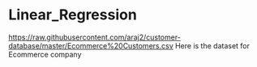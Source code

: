 # Linear_Regression

https://raw.githubusercontent.com/araj2/customer-database/master/Ecommerce%20Customers.csv
Here is the dataset for Ecommerce company 
